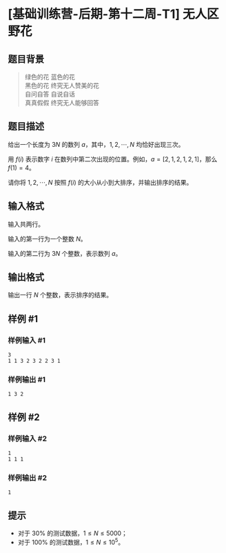 # [基础训练营-后期-第十二周-T1] 无人区野花

## 题目背景

> 绿色的花  蓝色的花  
> 黑色的花  终究无人赞美的花  
> 自问自答  自说自话  
> 真真假假  终究无人能够回答

## 题目描述

给出一个长度为 $3N$ 的数列 $a$，其中，$1,2,\cdots,N$ 均恰好出现三次。

用 $f(i)$ 表示数字 $i$ 在数列中第二次出现的位置。例如，$a=[2,1,2,1,2,1]$，那么 $f(1)=4$。

请你将 $1,2,\cdots,N$ 按照 $f(i)$ 的大小从小到大排序，并输出排序的结果。

## 输入格式

输入共两行。

输入的第一行为一个整数 $N$。

输入的第二行为 $3N$ 个整数，表示数列 $a$。

## 输出格式

输出一行 $N$ 个整数，表示排序的结果。

## 样例 #1

### 样例输入 #1

```
3
1 1 3 2 3 2 2 3 1
```

### 样例输出 #1

```
1 3 2
```

## 样例 #2

### 样例输入 #2

```
1
1 1 1
```

### 样例输出 #2

```
1
```

## 提示

- 对于 $30\%$ 的测试数据，$1 \le N \le 5000$；
 - 对于 $100\%$ 的测试数据，$1 \le N \le 10^5$。